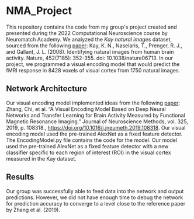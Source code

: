 # NMA_Project

This repository contains the code from my group's project created and presented during the 2022 Computational Neuroscience course by Neuromatch Academy. We analyzed the *Kay natural images* dataset, sourced from the following [paper](https://www.nature.com/articles/nature06713): Kay, K. N., Naselaris, T., Prenger, R. J., and Gallant, J. L. (2008). Identifying natural images from human brain activity. Nature, 452(7185): 352-355. doi: 10.1038/nature06713. In our project, we programmed a visual encoding model that would predict the fMRI response in 8428 voxels of visual cortex from 1750 natural images.

## Network Architecture

Our visual encoding model implemented ideas from the following [paper](https://doi.org/10.1016/j.jneumeth.2019.108318): Zhang, Chi, et al. “A Visual Encoding Model Based on Deep Neural Networks and Transfer Learning for Brain Activity Measured by Functional Magnetic Resonance Imaging.” Journal of Neuroscience Methods, vol. 325, 2019, p. 108318., https://doi.org/10.1016/j.jneumeth.2019.108318. Our visual encoding model used the pre-trained AlexNet as a fixed feature detector. The EncodingModel.py file contains the code for the model. Our model used the pre-trained AlexNet as a fixed feature detector with a new classifier specific to each region of interest (ROI) in the visual cortex measured in the Kay dataset.

## Results

Our group was successfully able to feed data into the network and output predictions. However, we did not have enough time to debug the network for prediction accuracy to converge to a level close to the reference paper by Zhang et al. (2019).
